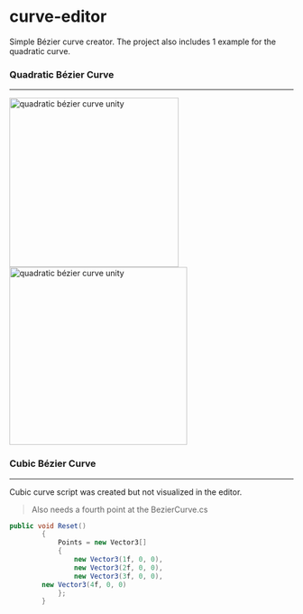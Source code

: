 # curve-editor
Simple Bézier curve creator. The project also includes 1 example for the quadratic curve.
<br>
### Quadratic Bézier Curve
------------
<img src="https://user-images.githubusercontent.com/50044263/138821411-89ef37d3-526f-4531-a6e6-ee39e983550f.png" alt="quadratic bézier curve unity" width="300"> <img src="https://user-images.githubusercontent.com/50044263/138821394-009f7811-4a7c-4cad-adb3-e26e0bafd27f.png" alt="quadratic bézier curve unity" width="315">

### Cubic Bézier Curve
------------
Cubic curve script was created but not visualized in the editor.

> Also needs a fourth point at the BezierCurve.cs
```cs
public void Reset()
        {
            Points = new Vector3[]
            {
                new Vector3(1f, 0, 0),
                new Vector3(2f, 0, 0),
                new Vector3(3f, 0, 0),
		new Vector3(4f, 0, 0)
            };
        }
```
